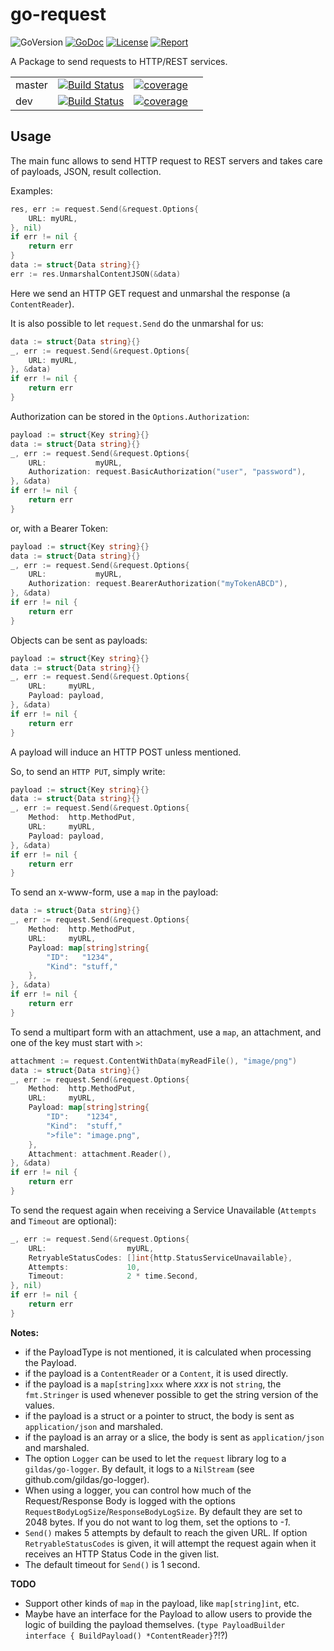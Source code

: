 # go-request

![GoVersion](https://img.shields.io/github/go-mod/go-version/gildas/go-request)
[![GoDoc](https://img.shields.io/badge/go.dev-reference-007d9c?logo=go&logoColor=white&style=flat-square)](https://pkg.go.dev/github.com/gildas/go-request) 
[![License](https://img.shields.io/github/license/gildas/go-request)](https://github.com/gildas/go-request/blob/master/LICENSE) 
[![Report](https://goreportcard.com/badge/github.com/gildas/go-request)](https://goreportcard.com/report/github.com/gildas/go-request)  

A Package to send requests to HTTP/REST services.

|  |   |   |   |
---|---|---|---|
master | [![Build Status](https://github.com/gildas/go-request/actions/workflows/go.yml/badge.svg?branch=master)](https://github.com/gildas/go-request/actions) | [![coverage](https://codecov.io/gh/gildas/go-request/branch/master/graph/badge.svg)](https://codecov.io/gh/gildas/go-request)  
dev | [![Build Status](https://github.com/gildas/go-request/actions/workflows/go.yml/badge.svg?branch=dev)](https://github.com/gildas/go-request/actions) | [![coverage](https://codecov.io/gh/gildas/go-request/branch/dev/graph/badge.svg)](https://codecov.io/gh/gildas/go-request)  

## Usage

The main func allows to send HTTP request to REST servers and takes care of payloads, JSON, result collection.

Examples:

```go
res, err := request.Send(&request.Options{
    URL: myURL,
}, nil)
if err != nil {
    return err
}
data := struct{Data string}{}
err := res.UnmarshalContentJSON(&data)
```
Here we send an HTTP GET request and unmarshal the response (a `ContentReader`).

It is also possible to let `request.Send` do the unmarshal for us:

```go
data := struct{Data string}{}
_, err := request.Send(&request.Options{
    URL: myURL,
}, &data)
if err != nil {
    return err
}
```

Authorization can be stored in the `Options.Authorization`:

```go
payload := struct{Key string}{}
data := struct{Data string}{}
_, err := request.Send(&request.Options{
    URL:           myURL,
    Authorization: request.BasicAuthorization("user", "password"),
}, &data)
if err != nil {
    return err
}
```

or, with a Bearer Token:  

```go
payload := struct{Key string}{}
data := struct{Data string}{}
_, err := request.Send(&request.Options{
    URL:           myURL,
    Authorization: request.BearerAuthorization("myTokenABCD"),
}, &data)
if err != nil {
    return err
}
```

Objects can be sent as payloads:

```go
payload := struct{Key string}{}
data := struct{Data string}{}
_, err := request.Send(&request.Options{
    URL:     myURL,
    Payload: payload,
}, &data)
if err != nil {
    return err
}
```

A payload will induce an HTTP POST unless mentioned.

So, to send an `HTTP PUT`, simply write:

```go
payload := struct{Key string}{}
data := struct{Data string}{}
_, err := request.Send(&request.Options{
    Method:  http.MethodPut,
    URL:     myURL,
    Payload: payload,
}, &data)
if err != nil {
    return err
}
```

To send an x-www-form, use a `map` in the payload:  

```go
data := struct{Data string}{}
_, err := request.Send(&request.Options{
    Method:  http.MethodPut,
    URL:     myURL,
    Payload: map[string]string{
        "ID":   "1234",
        "Kind": "stuff,"
    },
}, &data)
if err != nil {
    return err
}
```

To send a multipart form with an attachment, use a `map`, an attachment, and one of the key must start with `>`:  

```go
attachment := request.ContentWithData(myReadFile(), "image/png")
data := struct{Data string}{}
_, err := request.Send(&request.Options{
    Method:  http.MethodPut,
    URL:     myURL,
    Payload: map[string]string{
        "ID":    "1234",
        "Kind":  "stuff,"
        ">file": "image.png",
    },
    Attachment: attachment.Reader(),
}, &data)
if err != nil {
    return err
}
```
To send the request again when receiving a Service Unavailable (`Attempts` and `Timeout` are optional):  
```go
_, err := request.Send(&request.Options{
    URL:                  myURL,
    RetryableStatusCodes: []int{http.StatusServiceUnavailable},
    Attempts:             10,
    Timeout:              2 * time.Second,
}, nil)
if err != nil {
    return err
}
```

**Notes:**  
- if the PayloadType is not mentioned, it is calculated when processing the Payload.
- if the payload is a `ContentReader` or a `Content`, it is used directly.
- if the payload is a `map[string]xxx` where *xxx* is not `string`, the `fmt.Stringer` is used whenever possible to get the string version of the values.
- if the payload is a struct or a pointer to struct, the body is sent as `application/json` and marshaled.
- if the payload is an array or a slice, the body is sent as `application/json` and marshaled.
- The option `Logger` can be used to let the `request` library log to a `gildas/go-logger`. By default, it logs to a `NilStream` (see github.com/gildas/go-logger).
- When using a logger, you can control how much of the Request/Response Body is logged with the options `RequestBodyLogSize`/`ResponseBodyLogSize`. By default they are set to 2048 bytes. If you do not want to log them, set the options to *-1*.
- `Send()` makes 5 attempts by default to reach the given URL. If option `RetryableStatusCodes` is given, it will attempt the request again when it receives an HTTP Status Code in the given list.
- The default timeout for `Send()` is 1 second.

**TODO**  
- Support other kinds of `map` in the payload, like `map[string]int`, etc.
- Maybe have an interface for the Payload to allow users to provide the logic of building the payload themselves. (`type PayloadBuilder interface { BuildPayload() *ContentReader}`?!?)